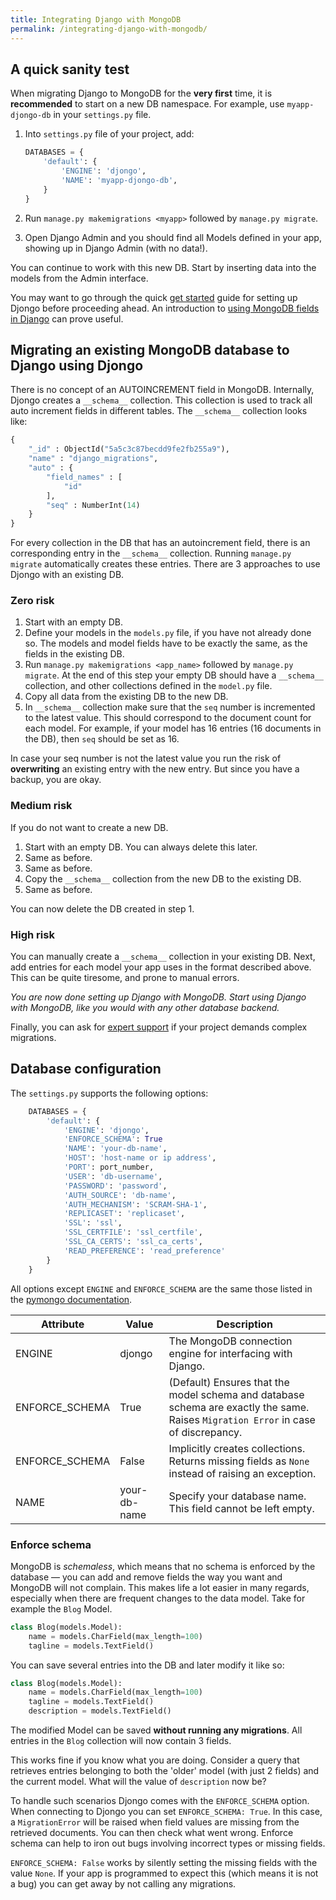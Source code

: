 ```yaml
---
title: Integrating Django with MongoDB
permalink: /integrating-django-with-mongodb/
---
```


## A quick sanity test

When migrating Django to MongoDB for the **very first** time, it is **recommended** to start on a new DB namespace. For example, use `myapp-djongo-db` in your `settings.py` file. 

1. Into `settings.py` file of your project, add:

      ```python
      DATABASES = {
          'default': {
              'ENGINE': 'djongo',
              'NAME': 'myapp-djongo-db',
          }
      }
      ```
  
2. Run `manage.py makemigrations <myapp>` followed by `manage.py migrate`.
3.  Open Django Admin and you should find all Models defined in your app, showing up in Django Admin (with no data!).

You can continue to work with this new DB. Start by inserting data into the models from the Admin interface. 

You may want to go through the quick [get started](/djongo/get-started) guide for setting up Djongo before proceeding ahead. An introduction to [using MongoDB fields in Django](/djongo/using-django-with-mongodb-data-fields/) can prove useful.

## Migrating an existing MongoDB database to Django using Djongo

There is no concept of an AUTOINCREMENT field in MongoDB. Internally, Djongo creates a `__schema__` collection. This collection is used to track all auto increment fields in different tables. The `__schema__` collection looks like:

```python
{ 
    "_id" : ObjectId("5a5c3c87becdd9fe2fb255a9"), 
    "name" : "django_migrations", 
    "auto" : {
        "field_names" : [
            "id"
        ], 
        "seq" : NumberInt(14)
    }
}
```
For every collection in the DB that has an autoincrement field, there is an corresponding entry in the `__schema__` collection. Running `manage.py migrate` automatically creates these entries. There are 3 approaches to use Djongo with an existing DB.

### Zero risk

1. Start with an empty DB.
2. Define your models in the `models.py` file, if you have not already done so. The models and model fields have to be exactly the same, as the fields in the existing DB.
3. Run `manage.py makemigrations <app_name>` followed by `manage.py migrate`. At the end of this step your empty DB should have a `__schema__` collection, and other collections defined in the `model.py` file.
4. Copy all data from the existing DB to the new DB.
5. In `__schema__` collection make sure that the `seq` number is incremented to the latest value. This should correspond to the document count for each model. For example, if your model has 16 entries (16 documents in the DB), then `seq` should be set as 16.

In case your seq number is not the latest value you run the risk of **overwriting** an existing entry with the new entry. But since you have a backup, you are okay.

### Medium risk

If you do not want to create a new DB.

1. Start with an empty DB. You can always delete this later.
2. Same as before.
3. Same as before.
4. Copy the `__schema__` collection from the new DB to the existing DB.
5. Same as before.

You can now delete the DB created in step 1.

### High risk

You can manually create a `__schema__` collection in your existing DB. Next, add entries for each model your app uses in the format described above. This can be quite tiresome, and prone to manual errors.

*You are now done setting up Django with MongoDB. Start using Django with MongoDB, like you would with any other database backend.*

Finally, you can ask for [expert support](https://www.patreon.com/nesdis) if your project demands complex migrations.

## Database configuration

The `settings.py` supports the following options:

```python
    DATABASES = {
        'default': {
            'ENGINE': 'djongo',
            'ENFORCE_SCHEMA': True
            'NAME': 'your-db-name',
            'HOST': 'host-name or ip address',
            'PORT': port_number,
            'USER': 'db-username',
            'PASSWORD': 'password',
            'AUTH_SOURCE': 'db-name',
            'AUTH_MECHANISM': 'SCRAM-SHA-1',
            'REPLICASET': 'replicaset',
            'SSL': 'ssl',
            'SSL_CERTFILE': 'ssl_certfile',
            'SSL_CA_CERTS': 'ssl_ca_certs',
            'READ_PREFERENCE': 'read_preference'
        }
    }
```

All options except `ENGINE` and `ENFORCE_SCHEMA` are the same those listed in the [pymongo documentation](http://api.mongodb.com/python/current/api/pymongo/mongo_client.html#pymongo.mongo_client.MongoClient).

Attribute | Value | Description
---------|------|-------------
ENGINE | djongo | The MongoDB connection engine for interfacing with Django.
ENFORCE_SCHEMA | True | (Default) Ensures that the model schema and database schema are exactly the same. Raises `Migration Error` in case of discrepancy. 
ENFORCE_SCHEMA | False | Implicitly creates collections. Returns missing fields as `None` instead of raising an exception.
NAME | your-db-name | Specify your database name. This field cannot be left empty.
  

### Enforce schema

MongoDB is *schemaless*, which means that no schema is enforced by the database — you can add and remove fields the way you want and MongoDB will not complain. This makes life a lot easier in many regards, especially when there are frequent changes to the data model. Take for example the `Blog` Model.

```python
class Blog(models.Model):
    name = models.CharField(max_length=100)
    tagline = models.TextField()
```

You can save several entries into the DB and later modify it like so:

```python
class Blog(models.Model):
    name = models.CharField(max_length=100)
    tagline = models.TextField()
    description = models.TextField()
```

The modified Model can be saved **without running any migrations**. All entries in the `Blog` collection will now contain 3 fields. 

This works fine if you know what you are doing. Consider a query that retrieves entries belonging to both the 'older' model (with just 2 fields) and the current model. What will the value of `description` now be? 

To handle such scenarios Djongo comes with the `ENFORCE_SCHEMA` option. When connecting to Djongo you can set `ENFORCE_SCHEMA: True`. In this case, a `MigrationError` will be raised when field values are missing from the retrieved documents. You can then check what went wrong. Enforce schema can help to iron out bugs involving incorrect types or missing fields.

`ENFORCE_SCHEMA: False` works by silently setting the missing fields with the value `None`. If your app is programmed to expect this (which means it is not a bug) you can get away by not calling any migrations.
